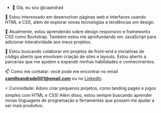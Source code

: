 - 👋 Olá, eu sou @caandrad

👀 Estou interessado em desenvolver páginas web e interfaces usando HTML e CSS, além de explorar novas tecnologias e tendências em design.

🌱 Atualmente, estou aprendendo sobre design responsivo e frameworks CSS como Bootstrap. Também estou me aprofundando em JavaScript para adicionar interatividade aos meus projetos.

💞️ Estou buscando colaborar em projetos de front-end e iniciativas de código aberto que envolvam criação de sites e layouts. Estou aberto a parcerias que me ajudem a expandir minhas habilidades e conhecimentos.

📫 Como me contatar: você pode me encontrar no email **camilleandrade001@email.com** ou no [LinkedIn](https://www.linkedin.com/in/camille-andrade-81530a1a4/).

⚡ Curiosidade: Adoro criar pequenos projetos, como landing pages e jogos simples com HTML e CSS! Além disso, estou sempre buscando aprender novas linguagens de programação e ferramentas que possam me ajudar a ser mais produtivo.

